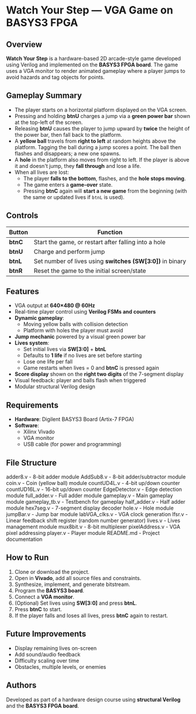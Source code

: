 # Watch Your Step — VGA Game on BASYS3 FPGA

## Overview

**Watch Your Step** is a hardware-based 2D arcade-style game developed using Verilog and implemented on the **BASYS3 FPGA board**. The game uses a VGA monitor to render animated gameplay where a player jumps to avoid hazards and tag objects for points.

## Gameplay Summary

- The player starts on a horizontal platform displayed on the VGA screen.
- Pressing and holding **btnU** charges a jump via a **green power bar** shown at the top-left of the screen.
- Releasing **btnU** causes the player to jump upward by **twice** the height of the power bar, then fall back to the platform.
- A **yellow ball** travels from **right to left** at random heights above the platform. Tagging the ball during a jump scores a point. The ball then flashes and disappears; a new one spawns.
- A **hole** in the platform also moves from right to left. If the player is above it and doesn't jump, they **fall through** and lose a life.
- When all lives are lost:
  - The player **falls to the bottom**, flashes, and the **hole stops moving**.
  - The game enters a **game-over** state.
  - Pressing **btnC** again will **start a new game** from the beginning (with the same or updated lives if `btnL` is used).

## Controls

| Button  | Function                                                                 |
|---------|--------------------------------------------------------------------------|
| **btnC** | Start the game, or restart after falling into a hole                    |
| **btnU** | Charge and perform jump                                                 |
| **btnL** | Set number of lives using **switches (SW[3:0])** in binary              |
| **btnR** | Reset the game to the initial screen/state                              |

## Features

- VGA output at **640×480 @ 60Hz**
- Real-time player control using **Verilog FSMs and counters**
- **Dynamic gameplay**:
  - Moving yellow balls with collision detection
  - Platform with holes the player must avoid
- **Jump mechanic** powered by a visual green power bar
- **Lives system**:
  - Set initial lives via **SW[3:0]** + **btnL**
  - Defaults to **1 life** if no lives are set before starting
  - Lose one life per fall
  - Game restarts when lives = 0 and **btnC** is pressed again
- **Score display** shown on the **right two digits** of the 7-segment display
- Visual feedback: player and balls flash when triggered
- Modular structural Verilog design

## Requirements

- **Hardware**: Digilent BASYS3 Board (Artix-7 FPGA)
- **Software**:
  - Xilinx Vivado
  - VGA monitor
  - USB cable (for power and programming)

## File Structure

adder8.v - 8-bit adder module
AddSub8.v - 8-bit adder/subtractor module
coin.v - Coin (yellow ball) module
countUD4L.v - 4-bit up/down counter
countUD16L.v - 16-bit up/down counter
EdgeDetector.v - Edge detection module
full_adder.v - Full adder module
gameplay.v - Main gameplay module
gameplay_tb.v - Testbench for gameplay
half_adder.v - Half adder module
hex7seg.v - 7-segment display decoder
hole.v - Hole module
jumpBar.v - Jump bar module
labVGA_clks.v - VGA clock generation
lfsr.v - Linear feedback shift register (random number generator)
lives.v - Lives management module
mux8bit.v - 8-bit multiplexer
pixelAddress.v - VGA pixel addressing
player.v - Player module
README.md - Project documentation


## How to Run

1. Clone or download the project.
2. Open in **Vivado**, add all source files and constraints.
3. Synthesize, implement, and generate bitstream.
4. Program the **BASYS3 board**.
5. Connect a **VGA monitor**.
6. (Optional) Set lives using **SW[3:0]** and press **btnL**.
7. Press **btnC** to start.
8. If the player falls and loses all lives, press **btnC** again to restart.

## Future Improvements

- Display remaining lives on-screen
- Add sound/audio feedback
- Difficulty scaling over time
- Obstacles, multiple levels, or enemies

## Authors

Developed as part of a hardware design course using **structural Verilog** and the **BASYS3 FPGA board**.
